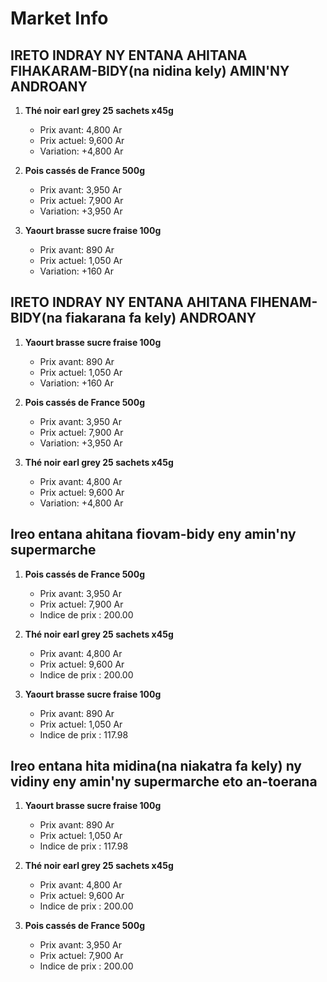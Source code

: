 # Market Info

## IRETO INDRAY NY ENTANA AHITANA FIHAKARAM-BIDY(na nidina kely) AMIN'NY ANDROANY

1. **Thé noir earl grey 25 sachets x45g**
   - Prix avant: 4,800 Ar
   - Prix actuel: 9,600 Ar
   - Variation: +4,800 Ar

2. **Pois cassés de France 500g**
   - Prix avant: 3,950 Ar
   - Prix actuel: 7,900 Ar
   - Variation: +3,950 Ar

3. **Yaourt brasse sucre fraise 100g**
   - Prix avant: 890 Ar
   - Prix actuel: 1,050 Ar
   - Variation: +160 Ar

## IRETO INDRAY NY ENTANA AHITANA FIHENAM-BIDY(na fiakarana fa kely) ANDROANY

1. **Yaourt brasse sucre fraise 100g**
   - Prix avant: 890 Ar
   - Prix actuel: 1,050 Ar
   - Variation: +160 Ar

2. **Pois cassés de France 500g**
   - Prix avant: 3,950 Ar
   - Prix actuel: 7,900 Ar
   - Variation: +3,950 Ar

3. **Thé noir earl grey 25 sachets x45g**
   - Prix avant: 4,800 Ar
   - Prix actuel: 9,600 Ar
   - Variation: +4,800 Ar

## Ireo entana ahitana fiovam-bidy eny amin'ny supermarche

1. **Pois cassés de France 500g**
   - Prix avant: 3,950 Ar
   - Prix actuel: 7,900 Ar
   - Indice de prix : 200.00

2. **Thé noir earl grey 25 sachets x45g**
   - Prix avant: 4,800 Ar
   - Prix actuel: 9,600 Ar
   - Indice de prix : 200.00

3. **Yaourt brasse sucre fraise 100g**
   - Prix avant: 890 Ar
   - Prix actuel: 1,050 Ar
   - Indice de prix : 117.98

## Ireo entana hita midina(na niakatra fa kely) ny vidiny eny amin'ny supermarche eto an-toerana

1. **Yaourt brasse sucre fraise 100g**
   - Prix avant: 890 Ar
   - Prix actuel: 1,050 Ar
   - Indice de prix : 117.98

2. **Thé noir earl grey 25 sachets x45g**
   - Prix avant: 4,800 Ar
   - Prix actuel: 9,600 Ar
   - Indice de prix : 200.00

3. **Pois cassés de France 500g**
   - Prix avant: 3,950 Ar
   - Prix actuel: 7,900 Ar
   - Indice de prix : 200.00

